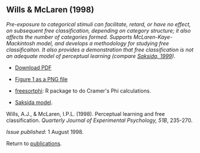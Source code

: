 ## Wills & McLaren (1998)

_Pre-exposure to categorical stimuli can facilitate, retard, or have no effect,
on subsequent free classification, depending on category structure; it also
affects the number of categories formed. Supports McLaren-Kaye-Mackintosh
model, and develops a methodology for studying free classificaiton. It also
provides a demonstration that free classification is not an adequate model of
perceptual learning (compare [Saksida, 1999](https://doi.org/10.1037/0097-7403.25.3.308))._

- [Download PDF](1998willsmclaren.pdf)

- [Figure 1 as a PNG file](wm98fig1.png)

- <a href="http://freesortphi.r-forge.r-project.org/" target="_blank">freesortphi</a>: R package to do Cramer's Phi calculations.

- [Saksida model](https://doi.org/10.1037/0097-7403.25.3.308).

Wills, A.J., & McLaren, I.P.L. (1998). Perceptual learning and free classification. _Quarterly Journal of Experimental Psychology, 51B_, 235-270. 

_Issue published_: 1 August 1998.

Return to [publications](publications.md).


